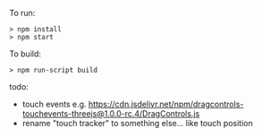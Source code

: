 To run:
```
> npm install
> npm start
```

To build:
```
> npm run-script build
```

todo:
- touch events
    e.g. https://cdn.jsdelivr.net/npm/dragcontrols-touchevents-threejs@1.0.0-rc.4/DragControls.js
- rename "touch tracker" to something else... like touch position